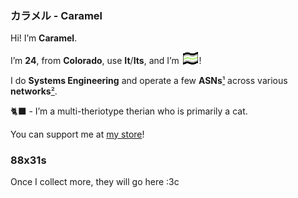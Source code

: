 ### カラメル - Caramel
Hi! I’m **Caramel**.

I’m **24**, from **Colorado**, use **It**/**Its**, and I’m <img src="./flags/agender_flag.png" style="margin-left: 2px; margin-right: 2px;" width="24px" title="Agender Pride">!

I do **Systems Engineering** and operate a few **ASNs**[¹](wiki.caramel.dog/asns) across various **networks**[²](wiki.caramel.dog/networks).

🐈‍⬛ - I’m a multi-theriotype therian who is primarily a cat.

You can support me at [my store](https://store.caramel.dog)!

### 88x31s
Once I collect more, they will go here :3c
